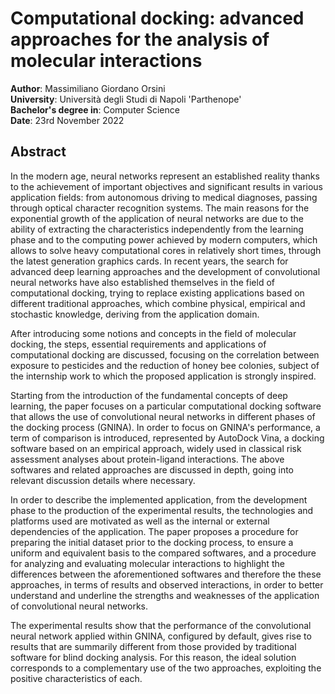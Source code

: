 # Computational docking: advanced approaches for the analysis of molecular interactions
**Author**: Massimiliano Giordano Orsini <br />
**University**: Università degli Studi di Napoli 'Parthenope' <br />
**Bachelor's degree in**: Computer Science <br />
**Date**: 23rd November 2022 <br />

## Abstract
In the modern age, neural networks represent an established reality thanks to the achievement of important objectives and significant results in various application fields: from autonomous driving to medical diagnoses, passing through optical character recognition systems. The main reasons for the exponential growth of the application of neural networks are due to the ability of extracting the characteristics independently from the learning phase and to the computing power achieved by modern computers, which allows to solve heavy computational cores in relatively short times, through the latest generation graphics cards.
In recent years, the search for advanced deep learning approaches and the development of convolutional neural networks have also established themselves in the field of computational docking, trying to replace existing applications based on different traditional approaches, which combine physical, empirical and stochastic knowledge, deriving from the application domain.

After introducing some notions and concepts in the field of molecular docking, the steps, essential requirements and applications of computational docking are discussed, focusing on the correlation between exposure to pesticides and the reduction of honey bee colonies, subject of the internship work to which the proposed application is strongly inspired.


Starting from the introduction of the fundamental concepts of deep learning, the paper focuses on a particular computational docking software that allows the use of convolutional neural networks in different phases of the docking process (GNINA). In order to focus on GNINA's performance, a term of comparison is introduced, represented by AutoDock Vina, a docking software based on an empirical approach, widely used in classical risk assessment analyses about protein-ligand interactions. The above softwares and related approaches are discussed in depth, going into relevant discussion details where necessary.


In order to describe the implemented application, from the development phase to the production of the experimental results, the technologies and platforms used are motivated as well as the internal or external dependencies of the application.
The paper proposes a procedure for preparing the initial dataset prior to the docking process, to ensure a uniform and equivalent basis to the compared softwares, and a procedure for analyzing and evaluating molecular interactions to highlight the differences between the aforementioned softwares and therefore the these approaches, in terms of results and observed interactions, in order to better understand and underline the strengths and weaknesses of the application of convolutional neural networks.

The experimental results show that the performance of the convolutional neural network applied within GNINA, configured by default, gives rise to results that are summarily different from those provided by traditional software for blind docking analysis. For this reason, the ideal solution corresponds to a complementary use of the two approaches, exploiting the positive characteristics of each.
